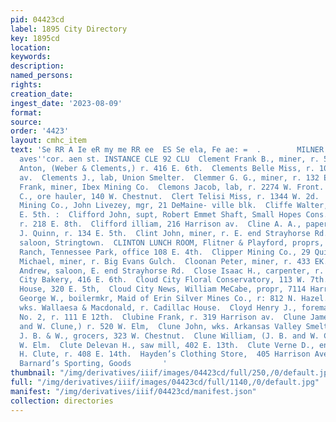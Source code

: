 ```yaml
---
pid: 04423cd
label: 1895 City Directory
key: 1895cd
location: 
keywords: 
description: 
named_persons: 
rights: 
creation_date: 
ingest_date: '2023-08-09'
format: 
source: 
order: '4423'
layout: cmhc_item
text: 'Se RR A Ie eR my me RR ee  ES Se ela, Fe ae: =  .        MILNER & HURD, sie-siscu
  aves''cor. aen st. INSTANCE CLE 92 CLU  Clement Frank B., miner, r. 525 E. 4th.  Clements
  Anton, (Weber & Clements,) r. 416 E. 6th.  Clements Belle Miss, r. 100 Harrison
  av.  Clements J., lab, Union Smelter.  Clemmer G. G., miner, r. 132 E. 5th.  Clemons
  Frank, miner, Ibex Mining Co.  Clemons Jacob, lab, r. 2274 W. Front.  Clemons John
  C., ore hauler, 140 W. Chestnut.  Clert Telisi Miss, r. 1344 W. 2d.  Cleveland Gold
  Mining Co., John Livezey, mgr, 21 DeMaine- ville blk.  Cliffe Walter, laundry, 137
  E. 5th. :  Clifford John, supt, Robert Emmet Shaft, Small Hopes Cons. Mining Co.,
  r. 218 E. 8th.  Clifford illiam, 216 Harrison av.  Cline A. A., paper hanger, J.
  J. Quinn, r. 134 E. 5th.  Clint John, miner, r. E. end Strayhorse Rd.  Clinton Chris,
  saloon, Stringtown.  CLINTON LUNCH ROOM, Flitner & Playford, proprs, 108 E. 4th.  Clinton
  Ranch, Tennessee Park, office 108 E. 4th.  Clipper Mining Co., 29 Quincy blk.  Cloonan
  Michael, miner, r. Big Evans Gulch.  Cloonan Peter, miner, r. 433 EK. 4th.  Clooney
  Andrew, saloon, E. end Strayhorse Rd.  Close Isaac H., carpenter, r. 214 E. 4th,  Cloud
  City Bakery, 416 E. 6th.  Cloud City Floral Conservatory, 113 W. 7th.  Cloud City
  House, 320 E. 5th,  Cloud City News, William MeCabe, propr, 7114 Harrison av.  Clough
  George W., boilermkr, Maid of Erin Silver Mines Co., r: 812 N. Hazel.  Clow Richard,
  wks. Wallaesa & Macdonald, r. Cadillac House.  Cloyd Henry J., foreman, Hose Co.
  No. 2, r. 111 E 12th.  Clubine Frank, r. 319 Harrison av.  Clune James B., (J. B.
  and W. Clune,) r. 520 W. Elm,  Clune John, wks. Arkansas Valley Smelter.  Clune
  J. B. & W., grocers, 323 W. Chestnut.  Clune William, (J. B. and W. Clune,) r. 301
  W. Elm.  Clute Delevan H., saw mill, 402 E. 13th.  Clute Verne D., engineer, D.
  H. Clute, r. 408 E. 14th.  Hayden’s Clothing Store,  405 Harrison Ave., Agent for
  Barnard’s Sporting, Goods       '
thumbnail: "/img/derivatives/iiif/images/04423cd/full/250,/0/default.jpg"
full: "/img/derivatives/iiif/images/04423cd/full/1140,/0/default.jpg"
manifest: "/img/derivatives/iiif/04423cd/manifest.json"
collection: directories
---
```

